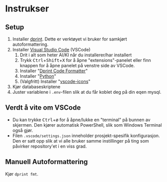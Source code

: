 # Instrukser

## Setup

1. Installer [dprint](https://dprint.dev/install/). Dette er verktøyet vi bruker
   for samkjørt autoformattering.
2. Installer [Visual Studio Code](https://code.visualstudio.com/) (VSCode)
   1. Drit i alt som heter AI/KI når du installerer/har installert
   2. Trykk <kbd>Ctrl</kbd>+<kbd>Shift</kbd>+<kbd>X</kbd> for å åpne
      "extensions"-panelet eller finn knappen for å åpne panelet på venstre side
      av VSCode.
   3. Installer "[Dprint Code Formatter]"
   4. Installer "[Python]"
   5. (Valgfritt) Installer "[vscode-icons]"
3. Kjør databaseskriptene
4. Juster variablene i `.env`-filen slik at du får koblet deg på din eqen mysql.

[vscode-icons]: https://marketplace.visualstudio.com/items?itemName=vscode-icons-team.vscode-icons
[Python]: https://marketplace.visualstudio.com/items?itemName=ms-python.python
[Dprint Code Formatter]: https://marketplace.visualstudio.com/items?itemName=dprint.dprint

## Verdt å vite om VSCode

- Du kan trykke <kbd>Ctrl</kbd>+<kbd>ø</kbd> for å åpne/lukke en "terminal" på
  bunnen av skjermen. Den kjører automatisk PowerShell, slik som Windows
  Terminal også gjør.
- Filen `.vscode/settings.json` inneholder prosjekt-spesifik konfigurasjon. Den
  er satt opp slik at vi alle bruker samme instillinger på ting som påvirker
  repository'et i en viss grad.

## Manuell Autoformattering

Kjør `dprint fmt`.
